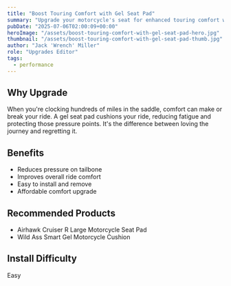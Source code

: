 ```yaml
---
title: "Boost Touring Comfort with Gel Seat Pad"
summary: "Upgrade your motorcycle's seat for enhanced touring comfort with a gel pad."
pubDate: "2025-07-06T02:00:09+00:00"
heroImage: "/assets/boost-touring-comfort-with-gel-seat-pad-hero.jpg"
thumbnail: "/assets/boost-touring-comfort-with-gel-seat-pad-thumb.jpg"
author: "Jack 'Wrench' Miller"
role: "Upgrades Editor"
tags:
  - performance
---
```


<h2>Why Upgrade</h2>
<p>When you're clocking hundreds of miles in the saddle, comfort can make or break your ride. A gel seat pad cushions your ride, reducing fatigue and protecting those pressure points. It's the difference between loving the journey and regretting it.</p>
<h2>Benefits</h2>
<ul>
  <li>Reduces pressure on tailbone</li>
  <li>Improves overall ride comfort</li>
  <li>Easy to install and remove</li>
  <li>Affordable comfort upgrade</li>
</ul>
<h2>Recommended Products</h2>
<ul>
  <li>Airhawk Cruiser R Large Motorcycle Seat Pad</li>
  <li>Wild Ass Smart Gel Motorcycle Cushion</li>
</ul>
<h2>Install Difficulty</h2>
<p>Easy</p>